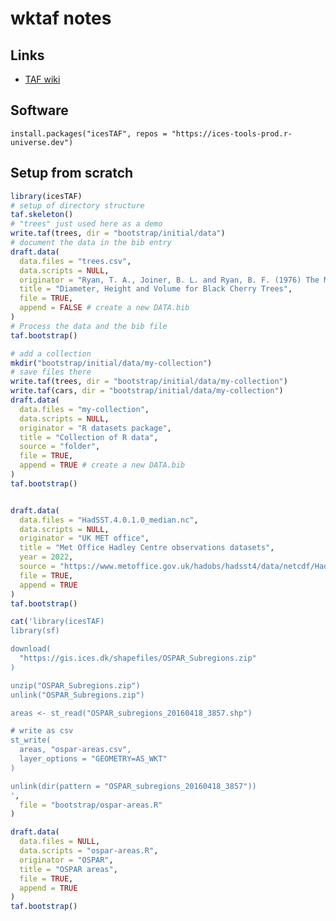
<!-- README.md is generated from README.Rmd. Please edit that file -->

# wktaf notes

<!-- badges: start -->
<!-- badges: end -->

## Links

-   [TAF wiki](https://github.com/ices-taf/doc/wiki/Getting-set-up)

## Software

    install.packages("icesTAF", repos = "https://ices-tools-prod.r-universe.dev")

## Setup from scratch

``` r
library(icesTAF)
# setup of directory structure
taf.skeleton()
# "trees" just used here as a demo
write.taf(trees, dir = "bootstrap/initial/data")
# document the data in the bib entry
draft.data(
  data.files = "trees.csv",
  data.scripts = NULL,
  originator = "Ryan, T. A., Joiner, B. L. and Ryan, B. F. (1976) The Minitab Student Handbook. Duxbury Press.",
  title = "Diameter, Height and Volume for Black Cherry Trees",
  file = TRUE,
  append = FALSE # create a new DATA.bib
)
# Process the data and the bib file
taf.bootstrap()

# add a collection
mkdir("bootstrap/initial/data/my-collection")
# save files there
write.taf(trees, dir = "bootstrap/initial/data/my-collection")
write.taf(cars, dir = "bootstrap/initial/data/my-collection")
draft.data(
  data.files = "my-collection",
  data.scripts = NULL,
  originator = "R datasets package",
  title = "Collection of R data",
  source = "folder",
  file = TRUE,
  append = TRUE # create a new DATA.bib
)
taf.bootstrap()


draft.data(
  data.files = "HadSST.4.0.1.0_median.nc",
  data.scripts = NULL,
  originator = "UK MET office",
  title = "Met Office Hadley Centre observations datasets",
  year = 2022,
  source = "https://www.metoffice.gov.uk/hadobs/hadsst4/data/netcdf/HadSST.4.0.1.0_median.nc",
  file = TRUE,
  append = TRUE
)
taf.bootstrap()
```

``` r
cat('library(icesTAF)
library(sf)

download(
  "https://gis.ices.dk/shapefiles/OSPAR_Subregions.zip"
)

unzip("OSPAR_Subregions.zip")
unlink("OSPAR_Subregions.zip")

areas <- st_read("OSPAR_subregions_20160418_3857.shp")

# write as csv
st_write(
  areas, "ospar-areas.csv",
  layer_options = "GEOMETRY=AS_WKT"
)

unlink(dir(pattern = "OSPAR_subregions_20160418_3857"))
',
  file = "bootstrap/ospar-areas.R"
)
```

``` r
draft.data(
  data.files = NULL,
  data.scripts = "ospar-areas.R",
  originator = "OSPAR",
  title = "OSPAR areas",
  file = TRUE,
  append = TRUE
)
taf.bootstrap()
```
